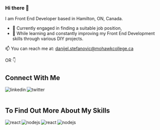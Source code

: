 ### Hi there 👋

I am Front End Developer based in Hamilton, ON, Canada.  
  
  - 🔭 Currently engaged in finding a suitable job position, 
  - 🌱 While learning and constantly improving my Front End Development skills through various DIY projects. 
  
📫 You can reach me at: danijel.stefanovic@mohawkcollege.ca 


OR 👇


## Connect With Me
[<img align="left" alt="linkedin" src="https://img.shields.io/badge/linkedin-%230077B5.svg?&style=for-the-badge&logo=linkedin&logoColor=white" />](https://www.linkedin.com/in/danijel-stefanovic/)
[<img align="left" alt="twitter" src="https://img.shields.io/badge/twitter-%231DA1F2.svg?&style=for-the-badge&logo=twitter&logoColor=white" />](https://twitter.com/)

<br>  
<br>

## To Find Out More About My Skills 
<img align="left" alt="react" src="https://img.shields.io/badge/javascript-white?style=for-the-badge&logo=javascript&labelColor=grey" />
<img align="left" alt="nodejs" src="https://img.shields.io/badge/react-white?style=for-the-badge&logo=react&labelColor=grey"  />
<img align="left" alt="react" src="https://img.shields.io/badge/html5-white?style=for-the-badge&logo=html5&labelColor=grey" /> 
<img align="left" alt="nodejs" src="https://img.shields.io/badge/css3-white?style=for-the-badge&logo=css3&logoColor=blue&labelColor=grey"  />



 

